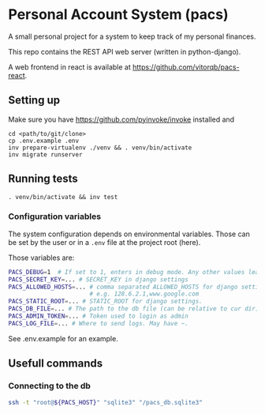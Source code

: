 # Personal Account System (pacs)

A small personal project for a system to keep track of my personal finances.

This repo contains the REST API web server (written in python-django).

A web frontend in react is available at https://github.com/vitorqb/pacs-react.

## Setting up

Make sure you have https://github.com/pyinvoke/invoke installed and

```
cd <path/to/git/clone>
cp .env.example .env
inv prepare-virtualenv ./venv && . venv/bin/activate
inv migrate runserver
```

## Running tests

```
. venv/bin/activate && inv test
```

### Configuration variables

The system configuration depends on environmental variables. Those can
be set by the user or in a `.env` file at the project root (here).

Those variables are:
```bash
PACS_DEBUG=1  # If set to 1, enters in debug mode. Any other values leads to production mode
PACS_SECRET_KEY=... # SECRET_KEY in django settings
PACS_ALLOWED_HOSTS=... # comma separated ALLOWED_HOSTS for django settings
                       # e.g. 128.6.2.1,www.google.com
PACS_STATIC_ROOT=... # STATIC_ROOT for django settings.
PACS_DB_FILE=... # The path to the db file (can be relative to cur dir)
PACS_ADMIN_TOKEN=... # Token used to login as admin
PACS_LOG_FILE=... # Where to send logs. May have ~.
```

See .env.example for an example.

## Usefull commands

### Connecting to the db

```sh
ssh -t "root@${PACS_HOST}" "sqlite3" "/pacs_db.sqlite3"
```
